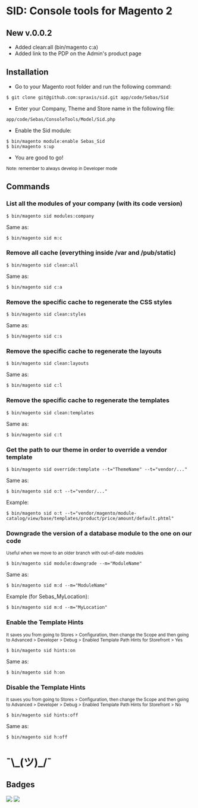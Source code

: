 # SID: Console tools for Magento 2

## New v.0.0.2

- Added clean:all (bin/magento c:a)
- Added link to the PDP on the Admin's product page

## Installation

- Go to your Magento root folder and run the following command:
```
$ git clone git@github.com:spraxis/sid.git app/code/Sebas/Sid
```
- Enter your Company, Theme and Store name in the following file:
```
app/code/Sebas/ConsoleTools/Model/Sid.php
```
- Enable the Sid module:
```
$ bin/magento module:enable Sebas_Sid
$ bin/magento s:up
```
- You are good to go!

<sub>
Note: remember to always develop in Developer mode
</sub>


## Commands

### List all the modules of your company (with its code version)

```
$ bin/magento sid modules:company
```
Same as:
```
$ bin/magento sid m:c
```

### Remove all cache (everything inside /var and /pub/static)

```
$ bin/magento sid clean:all
```
Same as:
```
$ bin/magento sid c:a
```

### Remove the specific cache to regenerate the CSS styles

```
$ bin/magento sid clean:styles
```
Same as:
```
$ bin/magento sid c:s
```

### Remove the specific cache to regenerate the layouts

```
$ bin/magento sid clean:layouts
```
Same as:
```
$ bin/magento sid c:l
```

### Remove the specific cache to regenerate the templates

```
$ bin/magento sid clean:templates
```
Same as:
```
$ bin/magento sid c:t
```

###  Get the path to our theme in order to override a vendor template

```
$ bin/magento sid override:template --t="ThemeName" --t="vendor/..."
```
Same as:
```
$ bin/magento sid o:t --t="vendor/..."
```
Example:
```
$ bin/magento sid o:t --t="vendor/magento/module-catalog/view/base/templates/product/price/amount/default.phtml"
```

### Downgrade the version of a database module to the one on our code
<sub>
Useful when we move to an older branch with out-of-date modules
</sub>

```
$ bin/magento sid module:downgrade --m="ModuleName"
```
Same as:
```
$ bin/magento sid m:d --m="ModuleName"
```
Example (for Sebas_MyLocation):
```
$ bin/magento sid m:d --m="MyLocation"
```

### Enable the Template Hints
<sub>
It saves you from going to Stores > Configuration, then change the Scope and then going to Advanced > Developer > Debug > Enabled Template Path Hints for Storefront > Yes
</sub>

```
$ bin/magento sid hints:on
```
Same as:
```
$ bin/magento sid h:on
```

### Disable the Template Hints
<sub>
It saves you from going to Stores > Configuration, then change the Scope and then going to Advanced > Developer > Debug > Enabled Template Path Hints for Storefront > No
</sub>

```
$ bin/magento sid hints:off
```
Same as:
```
$ bin/magento sid h:off
```

# ¯\\\_(ツ)\_/¯

## Badges

![](https://img.shields.io/badge/license-MIT-blue.svg)
![](https://img.shields.io/badge/status-stable-green.svg)

